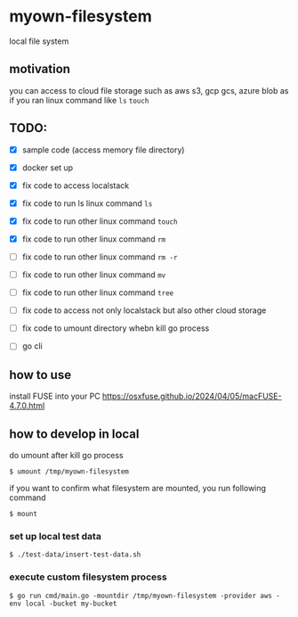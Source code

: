 # myown-filesystem

local file system

## motivation

you can access to cloud file storage such as aws s3, gcp gcs, azure blob 
as if you ran linux command like `ls` `touch`

## TODO:
- [x] sample code (access memory file directory)
- [x] docker set up
- [x] fix code to access localstack
- [x] fix code to run ls linux command `ls`
- [x] fix code to run other linux command `touch`
- [x] fix code to run other linux command `rm`
- [ ] fix code to run other linux command `rm -r`
- [ ] fix code to run other linux command `mv`
- [ ] fix code to run other linux command `tree`
- [ ] fix code to access not only localstack but also other cloud storage
- [ ] fix code to umount directory whebn kill go process 
- [ ] go cli


## how to use
install FUSE into your PC
https://osxfuse.github.io/2024/04/05/macFUSE-4.7.0.html


## how to develop in local

do umount after kill go process 
```shell
$ umount /tmp/myown-filesystem
```

if you want to confirm what filesystem are mounted, you run following command
```shell
$ mount
```

### set up local test data
```shell
$ ./test-data/insert-test-data.sh
```

### execute custom filesystem process
```shell
$ go run cmd/main.go -mountdir /tmp/myown-filesystem -provider aws -env local -bucket my-bucket
```
